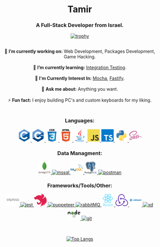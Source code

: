 <div align="center">

  # Tamir

  ### A Full-Stack Developer from Israel.

  [![trophy](https://github-profile-trophy.vercel.app/?username=tamir-m&theme=onedark)](https://github.com/Tamir-M?tab=repositories)
  <br /><br />

  🔭 <b>I’m currently working on:</b> Web Development, Packages Development, Game Hacking.<br/><br />
  🌱 <b>I’m currently learning:</b> [Integration Testing](https://github.com/goldbergyoni/javascript-testing-best-practices.git).<br/><br />
  📖 <b>I'm Currently Interest In:</b> [Mocha](https://github.com/mochajs/mocha), [Fastify](https://github.com/fastify/fastify.git).<br/><br />
  💬 <b>Ask me about:</b> Anything you want.<br/><br />
  ⚡ <b>Fun fact:</b> I enjoy building PC's and custom keyboards for my liking.<br/><br />

  ### Languages:
  <p>
    <a href="https://www.cprogramming.com/" target="_blank" rel="noreferrer">
      <img
        src="https://raw.githubusercontent.com/devicons/devicon/master/icons/c/c-original.svg"
        alt="c"
        width="40"
        height="40" />
    </a>
    <a href="https://www.w3schools.com/cpp/" target="_blank" rel="noreferrer">
      <img
        src="https://raw.githubusercontent.com/devicons/devicon/master/icons/cplusplus/cplusplus-original.svg"
        alt="cplusplus"
        width="40"
        height="40" />
    </a>
    <a href="https://www.w3schools.com/css/" target="_blank" rel="noreferrer">
      <img
        src="https://raw.githubusercontent.com/devicons/devicon/master/icons/css3/css3-original-wordmark.svg"
        alt="css3"
        width="40"
        height="40" />
    </a>
    <a href="https://www.w3.org/html/" target="_blank" rel="noreferrer">
      <img
        src="https://raw.githubusercontent.com/devicons/devicon/master/icons/html5/html5-original-wordmark.svg"
        alt="html5"
        width="40"
        height="40" />
    </a>
    <a href="https://www.java.com" target="_blank" rel="noreferrer">
      <img
        src="https://raw.githubusercontent.com/devicons/devicon/master/icons/java/java-original.svg"
        alt="java"
        width="40"
        height="40" />
    </a>
    <a
      href="https://developer.mozilla.org/en-US/docs/Web/JavaScript"
      target="_blank"
      rel="noreferrer">
      <img
        src="https://raw.githubusercontent.com/devicons/devicon/master/icons/javascript/javascript-original.svg"
        alt="javascript"
        width="40"
        height="40" />
    </a>
    <a href="https://www.typescriptlang.org/" target="_blank" rel="noreferrer">
      <img
        src="https://raw.githubusercontent.com/devicons/devicon/master/icons/typescript/typescript-original.svg"
        alt="typescript"
        width="40"
        height="40" />
    </a>
    <a href="https://www.python.org" target="_blank" rel="noreferrer">
      <img
        src="https://raw.githubusercontent.com/devicons/devicon/master/icons/python/python-original.svg"
        alt="python"
        width="40"
        height="40" />
    </a>
    <a href="https://sass-lang.com" target="_blank" rel="noreferrer">
      <img
        src="https://raw.githubusercontent.com/devicons/devicon/master/icons/sass/sass-original.svg"
        alt="sass"
        width="40"
        height="40" />
    </a>
  </p>
  
  ### Data Managment:
  <p>
    <a href="https://www.mongodb.com/" target="_blank" rel="noreferrer">
      <img
        src="https://raw.githubusercontent.com/devicons/devicon/master/icons/mongodb/mongodb-original-wordmark.svg"
        alt="mongodb"
        width="40"
        height="40" />
    </a>
    <a
      href="https://www.microsoft.com/en-us/sql-server"
      target="_blank"
      rel="noreferrer">
      <img
        src="https://www.svgrepo.com/show/303229/microsoft-sql-server-logo.svg"
        alt="mssql"
        width="40"
        height="40" />
    </a>
    <a href="https://www.mysql.com/" target="_blank" rel="noreferrer">
      <img
        src="https://raw.githubusercontent.com/devicons/devicon/master/icons/mysql/mysql-original-wordmark.svg"
        alt="mysql"
        width="40"
        height="40" />
    </a>
    <a href="https://www.postgresql.org" target="_blank" rel="noreferrer">
      <img
        src="https://raw.githubusercontent.com/devicons/devicon/master/icons/postgresql/postgresql-original-wordmark.svg"
        alt="postgresql"
        width="40"
        height="40" />
    </a>
    <a href="https://postman.com" target="_blank" rel="noreferrer">
      <img
        src="https://www.vectorlogo.zone/logos/getpostman/getpostman-icon.svg"
        alt="postman"
        width="40"
        height="40" />
    </a>
  </p>
  
  ### Frameworks/Tools/Other:
  <p align="center">
    <a href="https://expressjs.com" target="_blank" rel="noreferrer">
      <img
        src="https://raw.githubusercontent.com/devicons/devicon/master/icons/express/express-original-wordmark.svg"
        alt="express"
        width="40"
        height="40" />
    </a>
    <a href="https://jestjs.io" target="_blank" rel="noreferrer">
      <img
        src="https://www.vectorlogo.zone/logos/jestjsio/jestjsio-icon.svg"
        alt="jest"
        width="40"
        height="40" />
    </a>
    <a href="https://nestjs.com/" target="_blank" rel="noreferrer">
      <img
        src="https://raw.githubusercontent.com/devicons/devicon/master/icons/nestjs/nestjs-plain.svg"
        alt="nestjs"
        width="40"
        height="40" />
    </a>
    <a
      href="https://github.com/puppeteer/puppeteer"
      target="_blank"
      rel="noreferrer">
      <img
        src="https://www.vectorlogo.zone/logos/pptrdev/pptrdev-official.svg"
        alt="puppeteer"
        width="40"
        height="40" />
    </a>
    <a href="https://www.rabbitmq.com" target="_blank" rel="noreferrer">
      <img
        src="https://www.vectorlogo.zone/logos/rabbitmq/rabbitmq-icon.svg"
        alt="rabbitMQ"
        width="40"
        height="40" />
    </a>
    <a href="https://reactjs.org/" target="_blank" rel="noreferrer">
      <img
        src="https://raw.githubusercontent.com/devicons/devicon/master/icons/react/react-original-wordmark.svg"
        alt="react"
        width="40"
        height="40" />
    </a>
    <a href="https://redux.js.org" target="_blank" rel="noreferrer">
      <img
        src="https://raw.githubusercontent.com/devicons/devicon/master/icons/redux/redux-original.svg"
        alt="redux"
        width="40"
        height="40" />
    </a>
    <a href="https://webpack.js.org" target="_blank" rel="noreferrer">
      <img
        src="https://raw.githubusercontent.com/devicons/devicon/d00d0969292a6569d45b06d3f350f463a0107b0d/icons/webpack/webpack-original-wordmark.svg"
        alt="webpack"
        width="40"
        height="40" />
    </a>
    <a
      href="https://www.adobe.com/products/xd.html"
      target="_blank"
      rel="noreferrer">
      <img
        src="https://cdn.worldvectorlogo.com/logos/adobe-xd.svg"
        alt="xd"
        width="40"
        height="40" />
    </a>
    <a href="https://nodejs.org" target="_blank" rel="noreferrer">
      <img
        src="https://raw.githubusercontent.com/devicons/devicon/master/icons/nodejs/nodejs-original-wordmark.svg"
        alt="nodejs"
        width="40"
        height="40" />
    </a>
    <a href="https://git-scm.com/" target="_blank" rel="noreferrer">
      <img
        src="https://www.vectorlogo.zone/logos/git-scm/git-scm-icon.svg"
        alt="git"
        width="40"
        height="40" />
    </a>
  </p>


  <br /><br />
  [![Top Langs](https://github-readme-stats.vercel.app/api/top-langs?username=Tamir-M&show_icons=true&theme=onedark&layout=compact)](https://github.com/Tamir-M?tab=repositories)


</div>
